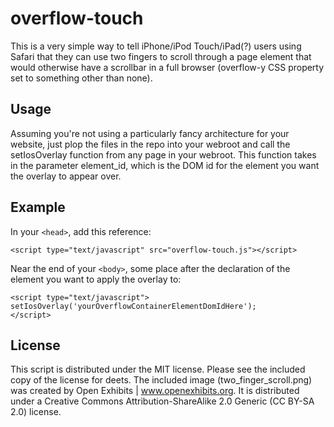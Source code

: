 overflow-touch
==============
This is a very simple way to tell iPhone/iPod Touch/iPad(?) users using Safari that they can use two fingers to scroll through a page element that would otherwise have a scrollbar in a full browser (overflow-y CSS property set to something other than none).

Usage
-----
Assuming you're not using a particularly fancy architecture for your website, just plop the files in the repo into your webroot and call the setIosOverlay function from any page in your webroot. This function takes in the parameter element_id, which is the DOM id for the element you want the overlay to appear over.

Example
-------
In your `<head>`, add this reference:
    <pre>`<script type="text/javascript" src="overflow-touch.js"></script>`</pre>

Near the end of your `<body>`, some place after the declaration of the element you want to apply the overlay to:
    <pre>`<script type="text/javascript">`
  `setIosOverlay('yourOverflowContainerElementDomIdHere');`
`</script>`</pre>
  
License
-------
This script is distributed under the MIT license.  Please see the included copy of the license for deets.  The included image (two_finger_scroll.png) was created by Open Exhibits | www.openexhibits.org.  It is distributed under a Creative Commons Attribution-ShareAlike 2.0 Generic (CC BY-SA 2.0) license.
